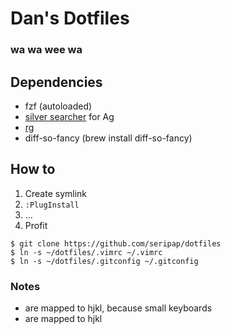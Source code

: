 # Dan's Dotfiles

### wa wa wee wa

## Dependencies

- fzf (autoloaded)
- [silver searcher](https://github.com/ggreer/the_silver_searcher) for Ag
- [rg](https://github.com/BurntSushi/ripgrep)
- diff-so-fancy (brew install diff-so-fancy)

## How to

1. Create symlink
2. `:PlugInstall`
3. ...
4. Profit

```
$ git clone https://github.com/seripap/dotfiles
$ ln -s ~/dotfiles/.vimrc ~/.vimrc
$ ln -s ~/dotfiles/.gitconfig ~/.gitconfig
```

### Notes

- <C-wsad> are mapped to hjkl, because small keyboards
- <C-hjkl> are mapped to <C-w> <C-w> hjkl
